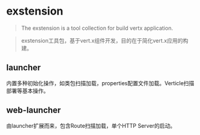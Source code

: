 # exstension
>The exstension is a tool collection for build vertx application.

>exstension工具包，基于vert.x组件开发，目的在于简化vert.x应用的构建。

## launcher
内置多种初始化操作，如类包扫描加载，properties配置文件加载。Verticle扫描部署等基本操作。

## web-launcher
由launcher扩展而来，包含Route扫描加载，单个HTTP Server的启动。

